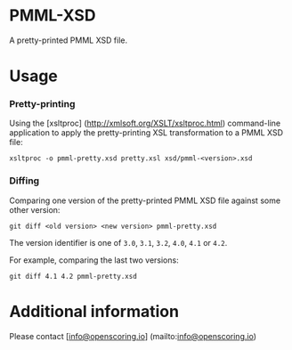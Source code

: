 PMML-XSD
========

A pretty-printed PMML XSD file.

# Usage #

### Pretty-printing ###

Using the [xsltproc] (http://xmlsoft.org/XSLT/xsltproc.html) command-line application to apply the pretty-printing XSL transformation to a PMML XSD file:

```
xsltproc -o pmml-pretty.xsd pretty.xsl xsd/pmml-<version>.xsd
```

### Diffing ###

Comparing one version of the pretty-printed PMML XSD file against some other version:

```
git diff <old version> <new version> pmml-pretty.xsd
```

The version identifier is one of `3.0`, `3.1`, `3.2`, `4.0`, `4.1` or `4.2`.

For example, comparing the last two versions:

```
git diff 4.1 4.2 pmml-pretty.xsd
```

# Additional information #

Please contact [info@openscoring.io] (mailto:info@openscoring.io)
